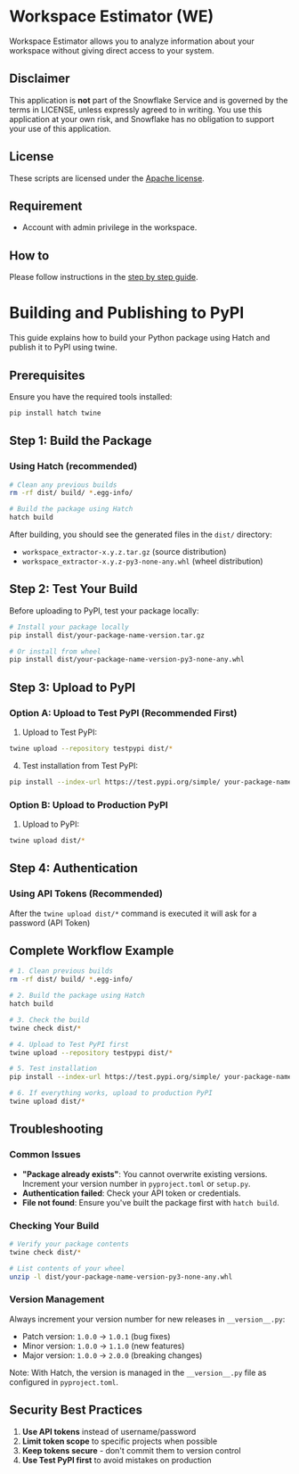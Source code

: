 # Workspace Estimator (WE)

Workspace Estimator allows you to analyze information about your workspace without giving direct access to your system.

## Disclaimer

This application is **not** part of the Snowflake Service and is governed by the terms in LICENSE, unless expressly agreed to in writing. You use this application at your own risk, and Snowflake has no obligation to support your use of this application.

## License

These scripts are licensed under the [Apache license](./LICENSE).

## Requirement

- Account with admin privilege in the workspace.

## How to

Please follow instructions in the [step by step guide](../Step%20By%20Step%20Guide.pdf).

# Building and Publishing to PyPI

This guide explains how to build your Python package using Hatch and publish it to PyPI using twine.

## Prerequisites

Ensure you have the required tools installed:

```bash
pip install hatch twine
```

## Step 1: Build the Package

### Using Hatch (recommended)
```bash
# Clean any previous builds
rm -rf dist/ build/ *.egg-info/

# Build the package using Hatch
hatch build
```

After building, you should see the generated files in the `dist/` directory:
- `workspace_extractor-x.y.z.tar.gz` (source distribution)
- `workspace_extractor-x.y.z-py3-none-any.whl` (wheel distribution)

## Step 2: Test Your Build

Before uploading to PyPI, test your package locally:

```bash
# Install your package locally
pip install dist/your-package-name-version.tar.gz

# Or install from wheel
pip install dist/your-package-name-version-py3-none-any.whl
```

## Step 3: Upload to PyPI

### Option A: Upload to Test PyPI (Recommended First)

1. Upload to Test PyPI:

```bash
twine upload --repository testpypi dist/*
```

4. Test installation from Test PyPI:
```bash
pip install --index-url https://test.pypi.org/simple/ your-package-name
```

### Option B: Upload to Production PyPI

1. Upload to PyPI:

```bash
twine upload dist/*
```

## Step 4: Authentication

### Using API Tokens (Recommended)

After the ``twine upload dist/*`` command is executed it will ask for a password (API Token)

## Complete Workflow Example

```bash
# 1. Clean previous builds
rm -rf dist/ build/ *.egg-info/

# 2. Build the package using Hatch
hatch build

# 3. Check the build
twine check dist/*

# 4. Upload to Test PyPI first
twine upload --repository testpypi dist/*

# 5. Test installation
pip install --index-url https://test.pypi.org/simple/ your-package-name

# 6. If everything works, upload to production PyPI
twine upload dist/*
```

## Troubleshooting

### Common Issues

- **"Package already exists"**: You cannot overwrite existing versions. Increment your version number in `pyproject.toml` or `setup.py`.
- **Authentication failed**: Check your API token or credentials.
- **File not found**: Ensure you've built the package first with `hatch build`.

### Checking Your Build

```bash
# Verify your package contents
twine check dist/*

# List contents of your wheel
unzip -l dist/your-package-name-version-py3-none-any.whl
```

### Version Management

Always increment your version number for new releases in `__version__.py`:
- Patch version: `1.0.0` → `1.0.1` (bug fixes)
- Minor version: `1.0.0` → `1.1.0` (new features)
- Major version: `1.0.0` → `2.0.0` (breaking changes)

Note: With Hatch, the version is managed in the `__version__.py` file as configured in `pyproject.toml`.

## Security Best Practices

1. **Use API tokens** instead of username/password
2. **Limit token scope** to specific projects when possible
3. **Keep tokens secure** - don't commit them to version control
4. **Use Test PyPI first** to avoid mistakes on production